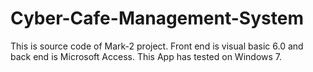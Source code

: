 # Cyber-Cafe-Management-System
This is source code of Mark-2 project. Front end is visual basic 6.0 and back end is Microsoft Access. This App has tested on Windows 7.
